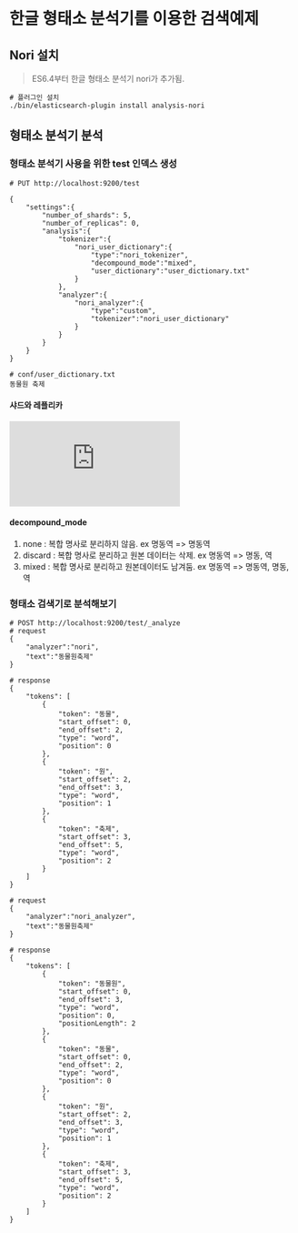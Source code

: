 # 한글 형태소 분석기를 이용한 검색예제

## Nori 설치 
> ES6.4부터 한글 형태소 분석기 nori가 추가됨.
```
# 플러그인 설치
./bin/elasticsearch-plugin install analysis-nori
```

## 형태소 분석기 분석

### 형태소 분석기 사용을 위한 test 인덱스 생성
```
# PUT http://localhost:9200/test
 
{
    "settings":{
        "number_of_shards": 5,
        "number_of_replicas": 0,
        "analysis":{
            "tokenizer":{
                "nori_user_dictionary":{
                    "type":"nori_tokenizer",
                    "decompound_mode":"mixed",
                    "user_dictionary":"user_dictionary.txt"
                }
            },
            "analyzer":{
                "nori_analyzer":{
                    "type":"custom",
                    "tokenizer":"nori_user_dictionary"
                }
            }
        }
    }
}

# conf/user_dictionary.txt
동물원 축제
```
#### 샤드와 레플리카  
![참고 사이트](https://www.kdata.or.kr/info/info_04_view.html?field=&keyword=&type=techreport&page=29&dbnum=180207&mode=detail&type=techreport)
#### decompound_mode
1. none : 복합 명사로 분리하지 않음. ex 명동역 => 명동역
2. discard : 복합 명사로 분리하고 원본 데이터는 삭제. ex 명동역 => 명동, 역
3. mixed : 복합 명사로 분리하고 원본데이터도 남겨둠. ex 명동역 => 명동역, 명동, 역

### 형태소 검색기로 분석해보기
```
# POST http://localhost:9200/test/_analyze
# request
{
    "analyzer":"nori",
    "text":"동물원축제"
}

# response
{
    "tokens": [
        {
            "token": "동물",
            "start_offset": 0,
            "end_offset": 2,
            "type": "word",
            "position": 0
        },
        {
            "token": "원",
            "start_offset": 2,
            "end_offset": 3,
            "type": "word",
            "position": 1
        },
        {
            "token": "축제",
            "start_offset": 3,
            "end_offset": 5,
            "type": "word",
            "position": 2
        }
    ]
}

# request
{
    "analyzer":"nori_analyzer",
    "text":"동물원축제"
}

# response 
{
    "tokens": [
        {
            "token": "동물원",
            "start_offset": 0,
            "end_offset": 3,
            "type": "word",
            "position": 0,
            "positionLength": 2
        },
        {
            "token": "동물",
            "start_offset": 0,
            "end_offset": 2,
            "type": "word",
            "position": 0
        },
        {
            "token": "원",
            "start_offset": 2,
            "end_offset": 3,
            "type": "word",
            "position": 1
        },
        {
            "token": "축제",
            "start_offset": 3,
            "end_offset": 5,
            "type": "word",
            "position": 2
        }
    ]
}
```
